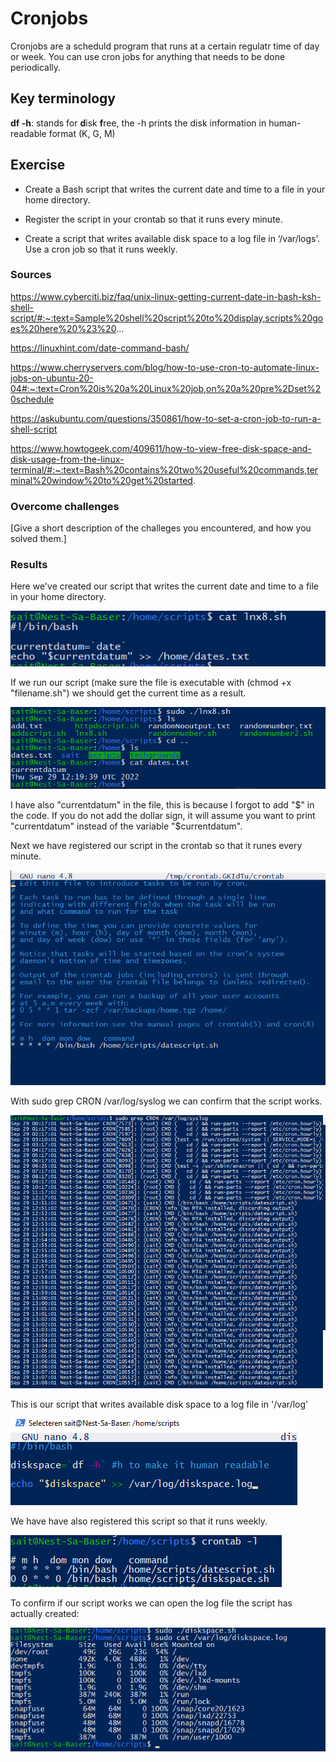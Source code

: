 # Cronjobs
Cronjobs are a scheduld program that runs at a certain regulatr time of day or week. You can use cron jobs for anything that needs to be done periodically.
## Key terminology
**df -h**: stands for **d**isk **f**ree, the -h prints the disk information in human-readable format (K, G, M) 

## Exercise

- Create a Bash script that writes the current date and time to a file in your home directory.

- Register the script in your crontab so that it runs every minute.

- Create a script that writes available disk space to a log file in ‘/var/logs’. Use a cron job so that it runs weekly.

### Sources
https://www.cyberciti.biz/faq/unix-linux-getting-current-date-in-bash-ksh-shell-script/#:~:text=Sample%20shell%20script%20to%20display,scripts%20goes%20here%20%23%20...

https://linuxhint.com/date-command-bash/


https://www.cherryservers.com/blog/how-to-use-cron-to-automate-linux-jobs-on-ubuntu-20-04#:~:text=Cron%20is%20a%20Linux%20job,on%20a%20pre%2Dset%20schedule

https://askubuntu.com/questions/350861/how-to-set-a-cron-job-to-run-a-shell-script

https://www.howtogeek.com/409611/how-to-view-free-disk-space-and-disk-usage-from-the-linux-terminal/#:~:text=Bash%20contains%20two%20useful%20commands,terminal%20window%20to%20get%20started.


### Overcome challenges
[Give a short description of the challeges you encountered, and how you solved them.]

### Results
Here we've created our script that writes the current date and time to a file in your home directory.

![vraag1script](../00_includes/LNX/LNX-08-01.png)

If we run our script (make sure the file is executable with (chmod +x "filename.sh") we should get the current time as a result.

![vraag1output](../00_includes/LNX/LNX-08-02.png)

I have also "currentdatum" in the file, this is because I forgot to add "$" in the code. If you do not add the dollar sign, it will assume you want to print "currentdatum" instead of the variable "$currentdatum".

Next we have registered our script in the crontab so that it runes every minute.

![vraag2](../00_includes/LNX/LNX-08-03.png)

With sudo grep CRON /var/log/syslog we can confirm that the script works.

![vraag2output](../00_includes/LNX/LNX-08-04.png)

This is our script that writes available disk space to a log file in '/var/log'

![vraag3](../00_includes/LNX/LNX-08-05.png)

We have have also registered this script so that it runs weekly.

![vraag3](../00_includes/LNX/LNX-08-06.png)

To confirm if our script works we can open the log file the script has actually created:

![vraag3](../00_includes/LNX/LNX-08-07.png)